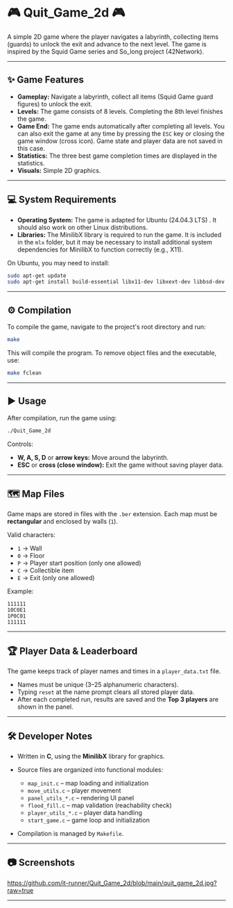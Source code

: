 # 🎮 Quit_Game_2d 🎮

A simple 2D game where the player navigates a labyrinth, collecting items (guards) to unlock the exit and advance to the next level. The game is inspired by the Squid Game series and So_long project (42Network).

---

## ✨ Game Features

* **Gameplay:** Navigate a labyrinth, collect all items (Squid Game guard figures) to unlock the exit.
* **Levels:** The game consists of 8 levels. Completing the 8th level finishes the game.
* **Game End:** The game ends automatically after completing all levels. You can also exit the game at any time by pressing the `ESC` key or closing the game window (cross icon). Game state and player data are not saved in this case.
* **Statistics:** The three best game completion times are displayed in the statistics.
* **Visuals:** Simple 2D graphics.

---

## 💻 System Requirements

* **Operating System:** The game is adapted for Ubuntu (24.04.3 LTS) . It should also work on other Linux distributions.
* **Libraries:** The MinilibX library is required to run the game. It is included in the `mlx` folder, but it may be necessary to install additional system dependencies for MinilibX to function correctly (e.g., X11).

On Ubuntu, you may need to install:

```bash
sudo apt-get update
sudo apt-get install build-essential libx11-dev libxext-dev libbsd-dev
```

---

## ⚙️ Compilation

To compile the game, navigate to the project's root directory and run:

```bash
make
```

This will compile the program. To remove object files and the executable, use:

```bash
make fclean
```

---

## ▶️ Usage

After compilation, run the game using:

```bash
./Quit_Game_2d
```

Controls:

* **W, A, S, D** or **arrow keys:** Move around the labyrinth.
* **ESC** or **cross (close window):** Exit the game without saving player data.

---

## 🗺️ Map Files

Game maps are stored in files with the `.ber` extension.
Each map must be **rectangular** and enclosed by walls (`1`).

Valid characters:

* `1` → Wall
* `0` → Floor
* `P` → Player start position (only one allowed)
* `C` → Collectible item
* `E` → Exit (only one allowed)

Example:

```
111111
10C0E1
1P0C01
111111
```

---

## 🏆 Player Data & Leaderboard

The game keeps track of player names and times in a `player_data.txt` file.

* Names must be unique (3–25 alphanumeric characters).
* Typing `reset` at the name prompt clears all stored player data.
* After each completed run, results are saved and the **Top 3 players** are shown in the panel.

---

## 🛠️ Developer Notes

* Written in **C**, using the **MinilibX** library for graphics.

* Source files are organized into functional modules:

  * `map_init.c` – map loading and initialization
  * `move_utils.c` – player movement
  * `panel_utils_*.c` – rendering UI panel
  * `flood_fill.c` – map validation (reachability check)
  * `player_utils_*.c` – player data handling
  * `start_game.c` – game loop and initialization

* Compilation is managed by `Makefile`.

---

## 📷 Screenshots

https://github.com/it-runner/Quit_Game_2d/blob/main/quit_game_2d.jpg?raw=true

---
